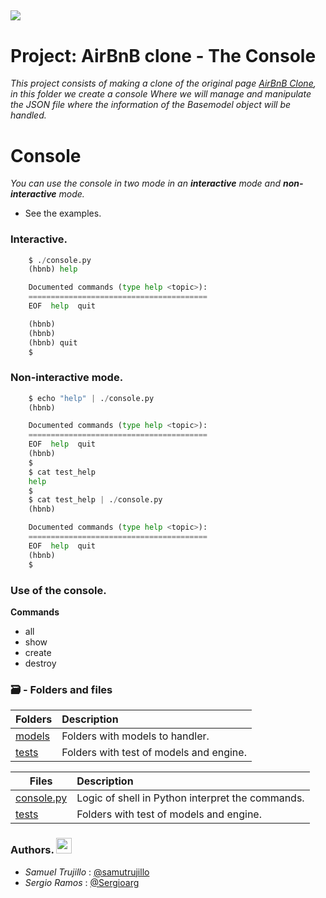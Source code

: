 ## <img src="https://i.ibb.co/2NBYbYv/CLON1.png">

# Project: AirBnB clone - The Console

_This project consists of making a clone of the original page <a href="https://www.airbnb.com/">AirBnB Clone</a>, in this folder we create a console Where we will manage and manipulate the JSON file where the information of the Basemodel object will be handled._

# Console

_You can use the console in two mode in an **interactive** mode and **non-interactive** mode._

- See the examples.

### Interactive.

```Python
    $ ./console.py
    (hbnb) help

    Documented commands (type help <topic>):
    ========================================
    EOF  help  quit

    (hbnb)
    (hbnb)
    (hbnb) quit
    $
```

### Non-interactive mode.

```Python
    $ echo "help" | ./console.py
    (hbnb)

    Documented commands (type help <topic>):
    ========================================
    EOF  help  quit
    (hbnb)
    $
    $ cat test_help
    help
    $
    $ cat test_help | ./console.py
    (hbnb)

    Documented commands (type help <topic>):
    ========================================
    EOF  help  quit
    (hbnb)
    $
```

### Use of the console.

**Commands**

- all
- show
- create
- destroy

### 🗃 - Folders and files

| Folders            | Description                             |
| ------------------ | :-------------------------------------- |
| [models](./models) | Folders with models to handler.         |
| [tests](./tests)   | Folders with test of models and engine. |

| Files                      | Description                                      |
| -------------------------- | :----------------------------------------------- |
| [console.py](./console.py) | Logic of shell in Python interpret the commands. |
| [tests](./tests)           | Folders with test of models and engine.          |

### Authors. <img src="https://image.flaticon.com/icons/png/512/25/25231.png" width="25" height="25">

- _Samuel Trujillo_ : [@samutrujillo](https://github.com/samutrujillo)
- _Sergio Ramos_ : [@Sergioarg](https://github.com/Sergioarg)
